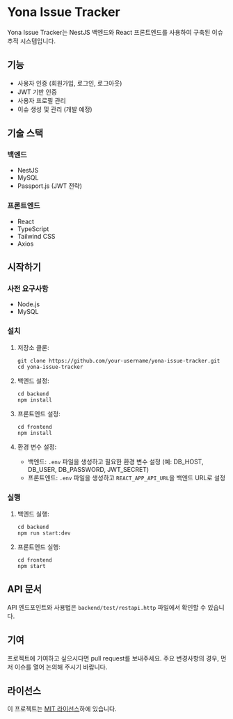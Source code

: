 # Yona Issue Tracker

Yona Issue Tracker는 NestJS 백엔드와 React 프론트엔드를 사용하여 구축된 이슈 추적 시스템입니다.

## 기능

- 사용자 인증 (회원가입, 로그인, 로그아웃)
- JWT 기반 인증
- 사용자 프로필 관리
- 이슈 생성 및 관리 (개발 예정)

## 기술 스택

### 백엔드
- NestJS
- MySQL
- Passport.js (JWT 전략)

### 프론트엔드
- React
- TypeScript
- Tailwind CSS
- Axios

## 시작하기

### 사전 요구사항
- Node.js
- MySQL

### 설치

1. 저장소 클론:
   ```
   git clone https://github.com/your-username/yona-issue-tracker.git
   cd yona-issue-tracker
   ```

2. 백엔드 설정:
   ```
   cd backend
   npm install
   ```

3. 프론트엔드 설정:
   ```
   cd frontend
   npm install
   ```

4. 환경 변수 설정:
   - 백엔드: `.env` 파일을 생성하고 필요한 환경 변수 설정 (예: DB_HOST, DB_USER, DB_PASSWORD, JWT_SECRET)
   - 프론트엔드: `.env` 파일을 생성하고 `REACT_APP_API_URL`을 백엔드 URL로 설정

### 실행

1. 백엔드 실행:
   ```
   cd backend
   npm run start:dev
   ```

2. 프론트엔드 실행:
   ```
   cd frontend
   npm start
   ```

## API 문서

API 엔드포인트와 사용법은 `backend/test/restapi.http` 파일에서 확인할 수 있습니다.

## 기여

프로젝트에 기여하고 싶으시다면 pull request를 보내주세요. 주요 변경사항의 경우, 먼저 이슈를 열어 논의해 주시기 바랍니다.

## 라이선스

이 프로젝트는 [MIT 라이선스](LICENSE)하에 있습니다.